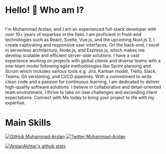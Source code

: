 # Hello! 👋 Who am I?

<div>
<br/>
I'm Muhammad Arslan, and I am an experienced full-stack developer with over 10+ years of expertise in the field. I am proficient in front-end technologies such as React, Svelte, Vue.js, and the upcoming Nuxt.js 3, I create captivating and responsive user interfaces. On the back-end, I excel in serverless architecture, Node.js, and Express.js, which makes me develop scalable and efficient server-side solutions. I have a vast experience working on projects with global clients and diverse teams with a one-team model following agile methodologies like Sprint planning and Scrum which includes various tools e.g. Jira, Kanban model, Trello, Slack, Teams, Git versioning, and CI/CD pipelines. With a commitment to write clean code and a passion for continuous learning, I am dedicated to deliver high-quality software solutions. I believe in collaborative and detail-oriented team environment, I thrive to take on new challenges and exceeding client expectations. Connect with Me today to bring your project to life with my expertise.
 <br/>
</div>

# Main Skills

[![GitHub Muhammad-Arslan](https://img.shields.io/github/followers/ArslanAkhtar?label=follow&style=social)](https://github.com/ArslanAkhtar)
[![Twitter Muhammad-Arslan](https://img.shields.io/badge/follow-@ArslanAkhtar-1DA1F2?logo=linkedin&style=social)](https://www.linkedin.com/in/arslan-akhtar/)


[![ArslanAkhtar's github stats](https://github-readme-stats.vercel.app/api?username=ArslanAkhtar&show_icons=true&theme=radical&count_private=true)](https://github.com/ArslanAkhtar/)
